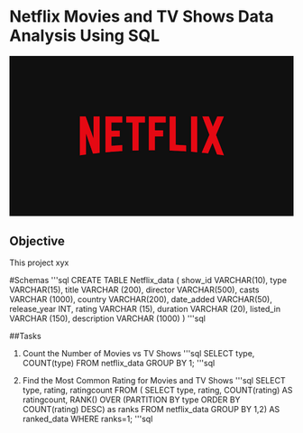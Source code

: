   # Netflix Movies and TV Shows Data Analysis Using SQL
![Netflix_logo](https://github.com/Pradhnya1209/netflix_sql_p3/blob/main/BrandAssets_Logos_01-Wordmark.jpg)
## Objective
This project xyx

#Schemas
'''sql
  CREATE TABLE Netflix_data
  (
  	show_id VARCHAR(10),
  	type VARCHAR(15),
  	title VARCHAR (200),
  	director VARCHAR(500),
  	casts VARCHAR (1000),
  	country VARCHAR(200),
  	date_added VARCHAR(50),
  	release_year INT,
  	rating VARCHAR (15),
  	duration VARCHAR (20),
  	listed_in VARCHAR (150),
  	description VARCHAR (1000)
  )
'''sql

##Tasks
1. Count the Number of Movies vs TV Shows
   '''sql
    SELECT
    	type,
    	COUNT(type)
    FROM
    	netflix_data
    GROUP BY 1;
   '''sql

2. Find the Most Common Rating for Movies and TV Shows
'''sql
  SELECT
	type,
	rating,
	ratingcount
FROM
(
SELECT
	type,
	rating,
	COUNT(rating) AS ratingcount,
	RANK() OVER (PARTITION BY type ORDER BY COUNT(rating) DESC) as ranks
FROM
	netflix_data
GROUP BY 1,2)
AS ranked_data
WHERE
	ranks=1;
'''sql
